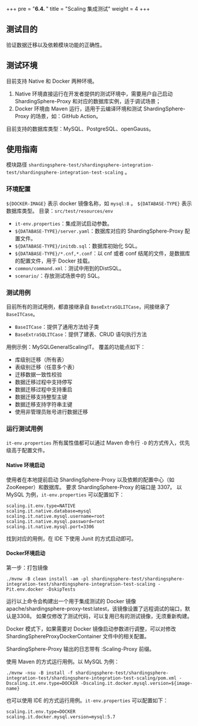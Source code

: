 +++
pre = "<b>6.4. </b>"
title = "Scaling 集成测试"
weight = 4
+++

## 测试目的

验证数据迁移以及依赖模块功能的正确性。

## 测试环境

目前支持 Native 和 Docker 两种环境。

1. Native 环境直接运行在开发者提供的测试环境中，需要用户自己启动 ShardingSphere-Proxy 和对应的数据库实例，适于调试场景；
1. Docker 环境由 Maven 运行，适用于云编译环境和测试 ShardingSphere-Proxy 的场景，如：GitHub Action。

目前支持的数据库类型：MySQL、PostgreSQL、openGauss。

## 使用指南

模块路径 `shardingsphere-test/shardingsphere-integration-test/shardingsphere-integration-test-scaling` 。

### 环境配置
`${DOCKER-IMAGE}` 表示 docker 镜像名称，如 `mysql:8` 。 `${DATABASE-TYPE}` 表示数据库类型。
目录：`src/test/resources/env`
- `it-env.properties`：集成测试启动参数。
- `${DATABASE-TYPE}/server.yaml`：数据库对应的 ShardingSphere-Proxy 配置文件。
- `${DATABASE-TYPE}/initdb.sql`：数据库初始化 SQL。
- `${DATABASE-TYPE}/*.cnf,*.conf`：以 cnf 或者 conf 结尾的文件，是数据库的配置文件，用于 Docker 挂载。
- `common/command.xml`：测试中用到的DistSQL。
- `scenario/`：存放测试场景中的 SQL。

### 测试用例
目前所有的测试用例，都直接继承自 `BaseExtraSQLITCase`，间接继承了 `BaseITCase`。
- `BaseITCase`：提供了通用方法给子类
- `BaseExtraSQLITCase`：提供了建表、CRUD 语句执行方法

用例示例：MySQLGeneralScalingIT。
覆盖的功能点如下：
- 库级别迁移（所有表）
- 表级别迁移（任意多个表）
- 迁移数据一致性校验
- 数据迁移过程中支持停写
- 数据迁移过程中支持重启
- 数据迁移支持整型主键
- 数据迁移支持字符串主键
- 使用非管理员账号进行数据迁移

### 运行测试用例
`it-env.properties` 所有属性值都可以通过 Maven 命令行 `-D` 的方式传入，优先级高于配置文件。

#### Native 环境启动

使用者在本地提前启动 ShardingSphere-Proxy 以及依赖的配置中心（如 ZooKeeper）和数据库。
要求 ShardingSphere-Proxy 的端口是 3307。
以 MySQL 为例，`it-env.properties` 可以配置如下：
```
scaling.it.env.type=NATIVE
scaling.it.native.database=mysql
scaling.it.native.mysql.username=root
scaling.it.native.mysql.password=root
scaling.it.native.mysql.port=3306
```

找到对应的用例，在 IDE 下使用 Junit 的方式启动即可。

#### Docker环境启动

第一步：打包镜像

```
./mvnw -B clean install -am -pl shardingsphere-test/shardingsphere-integration-test/shardingsphere-integration-test-scaling -Pit.env.docker -DskipTests
```

运行以上命令会构建出一个用于集成测试的 Docker 镜像 apache/shardingsphere-proxy-test:latest，该镜像设置了远程调试的端口，默认是3308。 如果仅修改了测试代码，可以复用已有的测试镜像，无须重新构建。

Docker 模式下，如果需要对 Docker 镜像启动参数进行调整，可以对修改 ShardingSphereProxyDockerContainer 文件中的相关配置。

ShardingSphere-Proxy 输出的日志带有 :Scaling-Proxy 前缀。

使用 Maven 的方式运行用例。以 MySQL 为例：

```
./mvnw -nsu -B install -f shardingsphere-test/shardingsphere-integration-test/shardingsphere-integration-test-scaling/pom.xml -Dscaling.it.env.type=DOCKER -Dscaling.it.docker.mysql.version=${image-name}
```

也可以使用 IDE 的方式运行用例。`it-env.properties` 可以配置如下：

```
scaling.it.env.type=DOCKER
scaling.it.docker.mysql.version=mysql:5.7
```